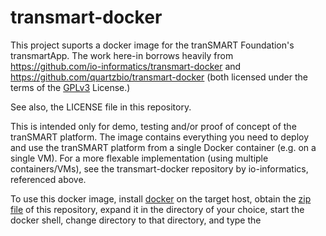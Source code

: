 # transmart-docker
This project suports a docker image for the tranSMART Foundation's transmartApp. 
The work here-in borrows heavily from https://github.com/io-informatics/transmart-docker 
and https://github.com/quartzbio/transmart-docker (both licensed under the terms of the 
[GPLv3](http://opensource.org/licenses/GPL-3.0) License.)

See also, the LICENSE file in this repository.

This is intended only for demo, testing and/or proof of concept of the tranSMART platform.
The image contains everything you need to deploy and use the tranSMART platform
from a single Docker container (e.g. on a single VM). For a more flexable 
implementation (using multiple containers/VMs), 
see the transmart-docker repository by io-informatics, referenced above.

To use this docker image, install [docker](https://www.docker.com/) on the target host,
obtain the [zip file](https://github.com/tranSMART-Foundation/transmart-docker/archive/master.zip) 
of this repository, expand it in the directory of your choice, start the docker shell,
change directory to that directory, and type the 
